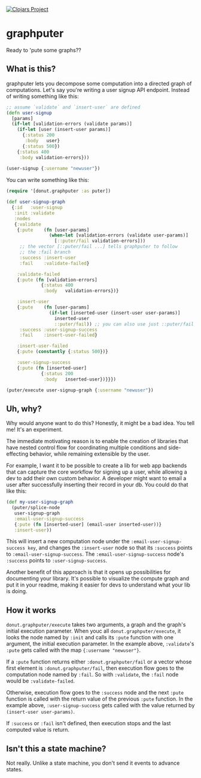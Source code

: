 [![Clojars Project](https://img.shields.io/clojars/v/party.donut/graphputer.svg)](https://clojars.org/party.donut/graphputer)

# graphputer

Ready to 'pute some graphs??

## What is this?

graphputer lets you decompose some computation into a directed graph of
computations. Let's say you're writing a user signup API endpoint. Instead of
writing something like this:

``` clojure
;; assume `validate` and `insert-user` are defined
(defn user-signup
  [params]
  (if-let [validation-errors (validate params)]
    (if-let [user (insert-user params)]
      {:status 200
       :body   user}
      {:status 500})
    {:status 400
     :body validation-errors}))
     
(user-signup {:username "newuser"})
```

You can write something like this:

``` clojure
(require '[donut.graphputer :as puter])

(def user-signup-graph
  {:id   :user-signup
   :init :validate
   :nodes
   {:validate
    {:pute    (fn [user-params]
                (when-let [validation-errors (validate user-params)]
                  [::puter/fail validation-errors]))
     ;; the vector [::puter/fail ...] tells graphputer to follow
     ;; the :fail branch
     :success :insert-user
     :fail    :validate-failed}

    :validate-failed
    {:pute (fn [validation-errors]
             {:status 400
              :body   validation-errors})}

    :insert-user
    {:pute    (fn [user-params]
                (if-let [inserted-user (insert-user user-params)]
                  inserted-user
                  ::puter/fail)) ;; you can also use just ::puter/fail to go to fail branch
     :success :user-signup-success
     :fail    :insert-user-failed}

    :insert-user-failed
    {:pute (constantly {:status 500})}

    :user-signup-success
    {:pute (fn [inserted-user]
             {:status 200
              :body   inserted-user})}}})

(puter/execute user-signup-graph {:username "newuser"})
```

## Uh, why?

Why would anyone want to do this? Honestly, it might be a bad idea. You tell me!
It's an experiment.

The immediate motivating reason is to enable the creation of libraries that have
nested control flow for coordinating multiple conditions and side-effecting
behavior, while remaining extensible by the user.

For example, I want it to be possible to create a lib for web app backends that
can capture the core workflow for signing up a user, while allowing a dev to add
their own custom behavior. A developer might want to email a user after
successfully inserting their record in your db. You could do that like this:

``` clojure
(def my-user-signup-graph
  (puter/splice-node
   user-signup-graph
   :email-user-signup-success
   {:pute (fn [inserted-user] (email-user inserted-user))}
   :insert-user))
```

This will insert a new computation node under the `:email-user-signup-success
key`, and changes the `:insert-user` node so that its `:success` points to
`:email-user-signup-success`. The `:email-user-signup-success` node's `:success`
points to `:user-signup-success`.

Another benefit of this approach is that it opens up possibilities for
documenting your library. It's possible to visualize the compute graph and put
it in your readme, making it easier for devs to understand what your lib is
doing.

## How it works

`donut.graphputer/execute` takes two arguments, a graph and the graph's initial
execution parameter. When youc all `donut.graphputer/execute`, it looks the node
named by `:init` and calls its `:pute` function with one argument, the initial
execution parameter. In the example above, `:validate`'s `:pute` gets called
with the map `{:username "newuser"}`.

If a `:pute` function returns either `:donut.graphputer/fail` or a vector whose
first element is `:donut.graphputer/fail`, then execution flow goes to the
computation node named by `:fail`. So with `:validate`, the `:fail` node would
be `:validate-failed`.

Otherwise, execution flow goes to the `:success` node and the next `:pute`
function is called with the return value of the previous `:pute` function. In
the example above, `:user-signup-success` gets called with the value returned by
`(insert-user user-params)`.

If `:success` or `:fail` isn't defined, then execution stops and the last
computed value is return.

## Isn't this a state machine?

Not really. Unlike a state machine, you don't send it events to advance states.
